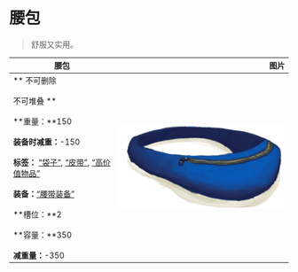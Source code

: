 # 腰包  
> 舒服又实用。  
  
  腰包  |   图片   
 ----  |  ----:   
 ** 不可删除 **<br><br>** 不可堆叠 **<br><br>**重量：**150<br><br>**装备时减重：**-150<br><br>**标签：**	[“袋子”](tag_Bag.md), [“皮带”](tag_Belt.md), [“高价值物品”](tag_Valuable.md)<br><br>**装备：**[“腰带装备”](eTag_Belt.md)<br><br>**槽位：**2<br><br>**容量：**350<br><br>**减重量：**-350  |  <img decoding="async" src="Sprite/BeltBag.png" href="a.md" style="max-width:300px;max-height:300px;">   
  
